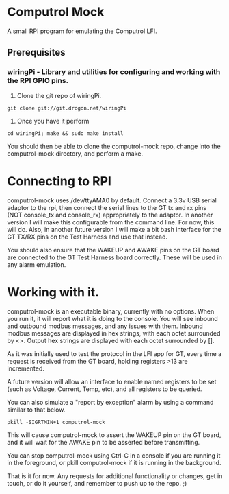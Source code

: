 # Computrol Mock
A small RPI program for emulating the Computrol LFI.
## Prerequisites
### wiringPi - Library and utilities for configuring and working with the RPI GPIO pins.
1. Clone the git repo of wiringPi.
```
git clone git://git.drogon.net/wiringPi
```
1. Once you have it perform 
```
cd wiringPi; make && sudo make install
```

You should then be able to clone the computrol-mock repo, change into the computrol-mock directory, and perform a make.

# Connecting to RPI
computrol-mock uses /dev/ttyAMA0 by default.  Connect a 3.3v USB serial adaptor to the rpi, then connect the serial lines to the GT tx and rx pins (NOT console_tx and console_rx) appropriately to the adaptor.  In another version I will make this configurable from the command line.  For now, this will do.
Also, in another future version I will make a bit bash interface for the GT TX/RX pins on the Test Harness and use that instead.

You should also ensure that the WAKEUP and AWAKE pins on the GT board are connected to the GT Test Harness board correctly.  These will be used in any alarm emulation.

# Working with it.
computrol-mock is an executable binary, currently with no options.  When you run it, it will report what it is doing to the console.
You will see inbound and outbound modbus messages, and any issues with them.  Inbound modbus messages are displayed in hex strings, with each octet surrounded by <>.  Output hex strings are displayed with each octet surrounded by [].

As it was initially used to test the protocol in the LFI app for GT, every time a request is received from the GT board, holding registers >13 are incremented.

A future version will allow an interface to enable named registers to be set (such as Voltage, Current, Temp, etc), and all registers to be queried.

You can also simulate a "report by exception" alarm by using a command similar to that below.
```
pkill -SIGRTMIN+1 computrol-mock
```
This will cause computrol-mock to assert the WAKEUP pin on the GT board, and it will wait for the AWAKE pin to be asserted before transmitting.

You can stop computrol-mock using Ctrl-C in a console if you are running it in the foreground, or pkill computrol-mock if it is running in the background.

That is it for now.  Any requests for additional functionality or changes, get in touch, or do it yourself, and remember to push up to the repo. ;)


